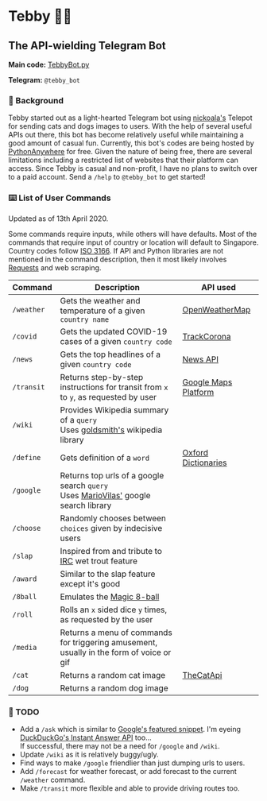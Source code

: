 # Tebby :teddy_bear::robot:
## The API-wielding Telegram Bot

**Main code:** [TebbyBot.py](TebbyBot.py)

**Telegram:** `@tebby_bot`
### :thought_balloon: Background
Tebby started out as a light-hearted Telegram bot using [nickoala's](https://github.com/nickoala/telepot) Telepot for sending cats and dogs images to users.
With the help of several useful APIs out there, this bot has become relatively useful while
maintaining a good amount of casual fun. Currently, this bot's codes are being hosted by [PythonAnywhere](https://www.pythonanywhere.com) for free. Given the nature of being free, there are several limitations including a restricted list of websites that their platform can access. Since Tebby is casual and non-profit, I have no
plans to switch over to a paid account. Send a `/help` to `@tebby_bot` to get started!

### :keyboard: List of User Commands
Updated as of 13th April 2020.

Some commands require inputs, while others will have defaults. Most of the commands that require input of country or location will default to Singapore. Country codes follow [ISO 3166](https://en.wikipedia.org/wiki/List_of_ISO_3166_country_codes). If API and Python libraries are not mentioned in the command description, then it most likely involves [Requests](https://requests.readthedocs.io/en/master/) and web scraping.

Command | Description | API used
-------- | -------- | ------
`/weather` | Gets the weather and temperature of a given `country name` | [OpenWeatherMap](https://openweathermap.org/api)
`/covid` | Gets the updated COVID-19 cases of a given `country code` | [TrackCorona](https://www.trackcorona.live/api)
`/news` | Gets the top headlines of a given `country code` | [News API](https://newsapi.org/)
`/transit` | Returns step-by-step instructions for transit from `x` to `y`, as requested by user | [Google Maps Platform](https://developers.google.com/maps/documentation)
`/wiki` | Provides Wikipedia summary of a `query`<br>Uses [goldsmith's](https://github.com/goldsmith/Wikipedia) wikipedia library
`/define` | Gets definition of a `word` | [Oxford Dictionaries](https://developer.oxforddictionaries.com/)
`/google` | Returns top urls of a google search `query`<br>Uses [MarioVilas'](https://github.com/MarioVilas/googlesearch) google search library
`/choose` | Randomly chooses between `choices` given by indecisive users
`/slap` | Inspired from and tribute to [IRC](https://en.wikipedia.org/wiki/Wikipedia:Whacking_with_a_wet_trout) wet trout feature
`/award` | Similar to the slap feature except it's good
`/8ball` | Emulates the [Magic 8-ball](https://en.wikipedia.org/wiki/Magic_8-Ball)
`/roll` | Rolls an `x` sided dice `y` times, as requested by the user
`/media` | Returns a menu of commands for triggering amusement,<br>usually in the form of voice or gif
`/cat` | Returns a random cat image | [TheCatApi](https://docs.thecatapi.com/)
`/dog` | Returns a random dog image


### :microscope: TODO
- Add a `/ask` which is similar to [Google's featured snippet](https://support.google.com/websearch/answer/9351707?p=featured_snippets&hl=en-SG&visit_id=637223398998406223-969856675&rd=1). I'm eyeing [DuckDuckGo's Instant Answer API](https://duckduckgo.com/api) too...<br>If successful, there may not be a need for `/google` and `/wiki`.
- Update `/wiki` as it is relatively buggy/ugly.
- Find ways to make `/google` friendlier than just dumping urls to users.
- Add `/forecast` for weather forecast, or add forecast to the current `/weather` command.
- Make `/transit` more flexible and able to provide driving routes too.
